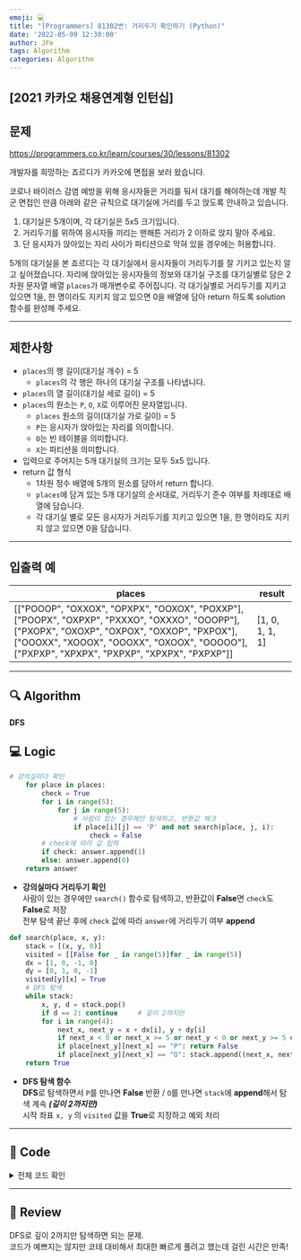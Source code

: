 ```yaml
---
emoji: 💻
title: "[Programmers] 81302번: 거리두기 확인하기 (Python)"
date: '2022-05-09 12:30:00'
author: JFe
tags: Algorithm
categories: Algorithm
---
```


## [2021 카카오 채용연계형 인턴십]

## 문제
https://programmers.co.kr/learn/courses/30/lessons/81302

개발자를 희망하는 죠르디가 카카오에 면접을 보러 왔습니다.

코로나 바이러스 감염 예방을 위해 응시자들은 거리를 둬서 대기를 해야하는데 개발 직군 면접인 만큼
아래와 같은 규칙으로 대기실에 거리를 두고 앉도록 안내하고 있습니다.

1. 대기실은 5개이며, 각 대기실은 5x5 크기입니다.  
2. 거리두기를 위하여 응시자들 끼리는 맨해튼 거리가 2 이하로 앉지 말아 주세요.  
3. 단 응시자가 앉아있는 자리 사이가 파티션으로 막혀 있을 경우에는 허용합니다.  

5개의 대기실을 본 죠르디는 각 대기실에서 응시자들이 거리두기를 잘 기키고 있는지 알고 싶어졌습니다. 자리에 앉아있는 응시자들의 정보와 대기실 구조를 대기실별로 담은 2차원 문자열 배열 `places`가 매개변수로 주어집니다. 각 대기실별로 거리두기를 지키고 있으면 1을, 한 명이라도 지키지 않고 있으면 0을 배열에 담아 return 하도록 solution 함수를 완성해 주세요.

---

## 제한사항  
- `places`의 행 길이(대기실 개수) = 5  
    - `places`의 각 행은 하나의 대기실 구조를 나타냅니다.  
- `places`의 열 길이(대기실 세로 길이) = 5  
- `places`의 원소는 `P`, `O`, `X`로 이루어진 문자열입니다.  
    - `places` 원소의 길이(대기실 가로 길이) = 5  
    - `P`는 응시자가 앉아있는 자리를 의미합니다.  
    - `O`는 빈 테이블을 의미합니다.  
    - `X`는 파티션을 의미합니다.  
- 입력으로 주어지는 5개 대기실의 크기는 모두 5x5 입니다.  
- return 값 형식  
    - 1차원 정수 배열에 5개의 원소를 담아서 return 합니다.  
    - `places`에 담겨 있는 5개 대기실의 순서대로, 거리두기 준수 여부를 차례대로 배열에 담습니다.  
    - 각 대기실 별로 모든 응시자가 거리두기를 지키고 있으면 1을, 한 명이라도 지키지 않고 있으면 0을 담습니다.  

---

## 입출력 예  
|places|result|
|---|---|
|[["POOOP", "OXXOX", "OPXPX", "OOXOX", "POXXP"], ["POOPX", "OXPXP", "PXXXO", "OXXXO", "OOOPP"], ["PXOPX", "OXOXP", "OXPOX", "OXXOP", "PXPOX"], ["OOOXX", "XOOOX", "OOOXX", "OXOOX", "OOOOO"], ["PXPXP", "XPXPX", "PXPXP", "XPXPX", "PXPXP"]]|[1, 0, 1, 1, 1]|


---

## 🔍 Algorithm
**DFS**

## 💻 Logic

```Python
# 강의실마다 확인
    for place in places:
        check = True
        for i in range(5):
            for j in range(5):
                # 사람이 있는 경우에만 탐색하고, 반환값 체크
                if place[i][j] == 'P' and not search(place, j, i):
                    check = False
        # check에 따라 값 입력
        if check: answer.append(1)
        else: answer.append(0)
    return answer
```
- **강의실마다 거리두기 확인**  
    사람이 있는 경우에만 `search()` 함수로 탐색하고, 반환값이 **False**면 `check`도 **False**로 저장  
    전부 탐색 끝난 후에 `check` 값에 따라 `answer`에 거리두기 여부 **append**  

```Python
def search(place, x, y):
    stack = [(x, y, 0)]
    visited = [[False for _ in range(5)]for _ in range(5)]
    dx = [1, 0, -1, 0]
    dy = [0, 1, 0, -1]
    visited[y][x] = True
    # DFS 탐색
    while stack:
        x, y, d = stack.pop()
        if d == 2: continue     # 깊이 2까지만
        for i in range(4):
            next_x, next_y = x + dx[i], y + dy[i]
            if next_x < 0 or next_x >= 5 or next_y < 0 or next_y >= 5 or visited[next_y][next_x]: continue
            if place[next_y][next_x] == "P": return False
            if place[next_y][next_x] == "O": stack.append((next_x, next_y, d+1))
    return True
```
- **DFS 탐색 함수**  
    **DFS**로 탐색하면서 `P`를 만나면 **False** 반환 / `O`를 만나면 `stack`에 **append**해서 탐색 계속 ***(깊이 2까지만)***  
    시작 좌표 `x, y` 의 `visited` 값을 **True**로 지정하고 예외 처리  


---

## 🧩 Code
<details><summary>전체 코드 확인</summary>

```Python
def search(place, x, y):
    stack = [(x, y, 0)]
    visited = [[False for _ in range(5)]for _ in range(5)]
    dx = [1, 0, -1, 0]
    dy = [0, 1, 0, -1]
    visited[y][x] = True
    # DFS 탐색
    while stack:
        x, y, d = stack.pop()
        if d == 2: continue     # 깊이 2까지만
        for i in range(4):
            next_x, next_y = x + dx[i], y + dy[i]
            if next_x < 0 or next_x >= 5 or next_y < 0 or next_y >= 5 or visited[next_y][next_x]: continue
            if place[next_y][next_x] == "P": return False
            if place[next_y][next_x] == "O": stack.append((next_x, next_y, d+1))
    return True
            
def solution(places):
    answer = []
    # 강의실마다 확인
    for place in places:
        check = True
        for i in range(5):
            for j in range(5):
                # 사람이 있는 경우에만 탐색하고, 반환값 체크
                if place[i][j] == 'P' and not search(place, j, i):
                    check = False
        # check에 따라 값 입력
        if check: answer.append(1)
        else: answer.append(0)
    return answer
```
</details>

---

## 📝 Review

DFS로 깊이 2까지만 탐색하면 되는 문제.  
코드가 예쁘지는 않지만 코테 대비해서 최대한 빠르게 풀려고 했는데 걸린 시간은 만족!


```toc
```